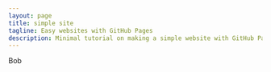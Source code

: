 ```yaml
---
layout: page
title: simple site
tagline: Easy websites with GitHub Pages
description: Minimal tutorial on making a simple website with GitHub Pages
---
```


Bob
